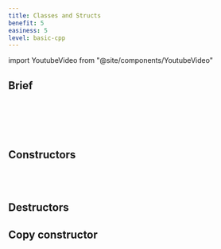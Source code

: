 ```yaml
---
title: Classes and Structs
benefit: 5
easiness: 5
level: basic-cpp
---
```

import YoutubeVideo from "@site/components/YoutubeVideo"

## Brief

<YoutubeVideo id="2BP8NhxjrO0?list=PLlrATfBNZ98dudnM48yfGUldqGD0S4FFb"/>

<br/>

<YoutubeVideo id="fLgTtaqqJp0?list=PLlrATfBNZ98dudnM48yfGUldqGD0S4FFb"/>

<br/>

<YoutubeVideo id="3dHBFBw13E0?list=PLlrATfBNZ98dudnM48yfGUldqGD0S4FFb"/>

<br/>

<YoutubeVideo id="6OVQ8nh3KP0?list=PLlrATfBNZ98dudnM48yfGUldqGD0S4FFb"/>

<br/>

<YoutubeVideo id="Z_hPJ_EhceI?list=PLlrATfBNZ98dudnM48yfGUldqGD0S4FFb"/>

## Constructors

<YoutubeVideo id="FXhALMsHwEY?list=PLlrATfBNZ98dudnM48yfGUldqGD0S4FFb"/>

<br/>

<YoutubeVideo id="1nfuYMXjZsA?list=PLlrATfBNZ98dudnM48yfGUldqGD0S4FFb"/>

<br/>

<YoutubeVideo id="Ks97R1knQDY?list=PLlrATfBNZ98dudnM48yfGUldqGD0S4FFb"/>

## Destructors

<YoutubeVideo id="D8cWquReFqw?list=PLlrATfBNZ98dudnM48yfGUldqGD0S4FFb"/>

## Copy constructor

<YoutubeVideo id="BvR1Pgzzr38?list=PLlrATfBNZ98dudnM48yfGUldqGD0S4FFb"/>
